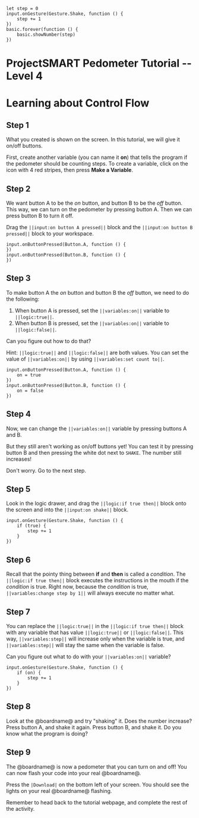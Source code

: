 ```template
let step = 0
input.onGesture(Gesture.Shake, function () {
    step += 1
})
basic.forever(function () {
    basic.showNumber(step)
})
```
# ProjectSMART Pedometer Tutorial -- Level 4
# Learning about Control Flow


## Step 1

What you created is shown on the screen. In this tutorial, we will give it on/off buttons.

First, create another variable (you can name it **on**) that tells the program if the pedometer should be counting steps.
To create a variable, click on the icon with 4 red stripes, then press **Make a Variable**.

## Step 2

We want button A to be the *on* button, and button B to be the *off* button.
This way, we can turn on the pedometer by pressing button A. Then we can press button B to turn it off.

Drag the ``||input:on button A pressed||`` block and the ``||input:on button B pressed||`` block to your workspace.
```blocks
input.onButtonPressed(Button.A, function () {
})
input.onButtonPressed(Button.B, function () {
})
```

## Step 3

To make button A the *on* button and button B the *off* button, we need to do the following:
1. When button A is pressed, set the ``||variables:on||`` variable to ``||logic:true||``. 
2. When button B is pressed, set the ``||variables:on||`` variable to ``||logic:false||``.

Can you figure out how to do that?

Hint: ``||logic:true||`` and ``||logic:false||`` are both values. You can set the value of ``||variables:on||`` by using ``||variables:set count to||``.

```blocks
input.onButtonPressed(Button.A, function () {
    on = true
})
input.onButtonPressed(Button.B, function () {
    on = false
})
```

## Step 4

Now, we can change the ``||variables:on||`` variable by pressing buttons A and B.

But they still aren't working as on/off buttons yet!
You can test it by pressing button B and then pressing the white dot next to `SHAKE`. The number still increases!

Don't worry. Go to the next step.

## Step 5

Look in the logic drawer, and drag the ``||logic:if true then||`` block onto the screen and into the ``||input:on shake||`` block.

```blocks
input.onGesture(Gesture.Shake, function () {
    if (true) {
        step += 1
    }
})
```

## Step 6

Recall that the pointy thing between **if** and **then** is called a *condition*.
The ``||logic:if true then||`` block executes the instructions in the mouth if the *condition* is true.
Right now, because the *condition* is true, ``||variables:change step by 1||`` will always execute no matter what.


## Step 7

You can replace the ``||logic:true||`` in the ``||logic:if true then||`` block with any variable that has value ``||logic:true||`` or ``||logic:false||``.
This way, ``||variables:step||`` will increase only when the variable is true,
and ``||variables:step||`` will stay the same when the variable is false.

Can you figure out what to do with your ``||variables:on||`` variable?

```blocks
input.onGesture(Gesture.Shake, function () {
    if (on) {
        step += 1
    }
})
```

## Step 8

Look at the @boardname@ and try "shaking" it. Does the number increase?
Press button A, and shake it again.
Press button B, and shake it. Do you know what the program is doing?

## Step 9

The @boardname@ is now a pedometer that you can turn on and off!
You can now flash your code into your real @boardname@.

Press the ``|Download|`` on the bottom left of your screen.
You should see the lights on your real @boardname@ flashing.

Remember to head back to the tutorial webpage, and complete the rest of the activity.